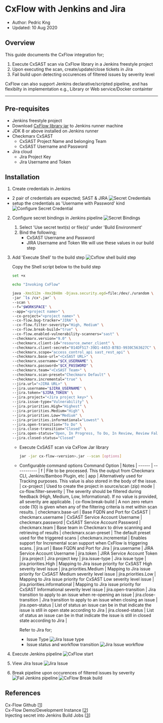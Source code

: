 # CxFlow with Jenkins and Jira

* Author:   Pedric Kng  
* Updated:  10 Aug 2020

## Overview
This guide documents the CxFlow integration for;
1. Execute CxSAST scan via CxFlow library in a Jenkins freestyle project
2. Upon executing the scan, create/update/close tickets in Jira
3. Fail build upon detecting occurences of filtered issues by severity level

CxFlow can also support Jenkins declarative/scripted pipeline, and has flexibilty in implementation e.g., Library or Web service/Docker containter

***

## Pre-requisites
- Jenkins freestyle project
- Download [CxFlow library jar](https://github.com/checkmarx-ltd/cx-flow/releases/latest) to Jenkins runner machine
- JDK 8 or above installed on Jenkins runner
- Checkmarx CxSAST
  - CxSAST Project Name and belonging Team
  - CxSAST Username and Password
- Jira cloud
  - Jira Project Key
  - Jira Username and Token
  
## Installation
1. Create credentials in Jenkins
  - 2 pair of credentials are expected; SAST & JIRA
  ![Secret Credentials](assets/Jenkins_Secret_CxSAST&Jira.png)
  - setup the credentials as 'Username with Password' kind
  ![Configure Secret Credential](assets/Jenkins_SecretCred.png)

2. Configure secret bindings in Jenkins pipeline
   ![Secret Bindings](assets/Jenkins_SecretBindings.png)
   1. Select 'Use secret text(s) or file(s)' under 'Build Environment'
   2. Bind the following;
      - CxSAST Username and Password
      - JIRA Username and Token
      We will use these values in our build step
  
3. Add 'Execute Shell' to the build step
   ![Cxflow shell build step](assets/Jenkins_Pipeline_Shell.png)

   Copy the Shell script below to the build step
    ``` bash
    set +x

    echo "Invoking CxFlow"

    java -Xms512m -Xmx2048m -Djava.security.egd=file:/dev/./urandom \
    -jar `ls /cx*.jar` \
    --scan \
    --f="$WORKSPACE" \
    --app="<project name>" \
    --cx-project="<project name>" \
    --cx-flow.bug-tracker="JIRA" \
    --cx-flow.filter-severity="High, Medium" \
    --cx-flow.break-build="true" \
    --cx-flow.enabled-vulnerability-scanners="sast" \
    --checkmarx.version="9.0" \
    --checkmarx.client-id="resource_owner_client" \
    --checkmarx.client-secret="014DF517-39D1-4453-B7B3-9930C563627C" \
    --checkmarx.scope="access_control_api sast_rest_api" \
    --checkmarx.base-url="<CxSAST URL>" \
    --checkmarx.username="$CX_USERNAME" \
    --checkmarx.password="$CX_PASSWORD" \
    --checkmarx.team="<CxSAST Team>" \
    --checkmarx.scan-preset="Checkmarx Default" \
    --checkmarx.incremental="true" \
    --jira.url="<JIRA URL>" \
    --jira.username="$JIRA_USERNAME" \
    --jira.token="$JIRA_TOKEN" \
    --jira.project="<Jira project key>" \
    --jira.issue-type="Vulnerability" \
    --jira.priorities.High="Highest" \
    --jira.priorities.Medium="High" \
    --jira.priorities.Low="Medium" \
    --jira.priorities.informational="Lowest" \
    --jira.open-transition="To Do" \
    --jira.close-transition="Closed" \
    --jira.open-status="Open, In Progress, To Do, In Review, Review False Postive" \
    --jira.closed-status="Closed"
    ```

    - Execute CxSAST scan via CxFlow Jar library
      ```bash
      jar -jar cx-flow-<version>.jar --scan [options]
      ```
    
    - Configurable command options
      Command Option | Notes |
      ------ | ----------- |
      f | File to be processed.  This the output from Checkmarx CLI, Jenkins/Bamboo Plugin, etc |
      app | Alternatively used for Tracking purposes.  This value is also stored in the body of the issue. |
      cx-project | Used to create the project in source/scan (zip) mode |
      cx-flow.filter-severity | The severity should be filtered during feedback (High, Medium, Low, Informational).  If no value is provided, all severity are applicable. |
      cx-flow.break-build | A non zero return code (10) is given when any of the filtering criteria is met within scan results. |
      checkmarx.base-url | Base FQDN and Port for CxSAST |
      checkmarx.username | CxSAST Service Account Username |
      checkmarx.password | CxSAST Service Account Password |
      checkmarx.team | Base team in Checkmarx to drive scanning and retrieving of results |
      checkmarx.scan-preset | The default preset used for the triggered scans |
      checkmarx.incremental | Enables support for Incremental scan support when CxFlow is triggering scans. |
      jira.url | Base FQDN and Port for Jira |
      jira.username | JIRA Service Account Username |
      jira.token | JIRA Service Account Token |
      jira.project | Jira project key |
      jira.issue-type | Jira issue type |
      jira.priorities.High | Mapping to Jira issue priority for CxSAST High severity level issue |
      jira.priorities.Medium | Mapping to Jira issue priority for CxSAST Medium severity level issue |
      jira.priorities.Low | Mapping to Jira issue priority for CxSAST Low severity level issue |
      jira.priorities.informational | Mapping to Jira issue priority for CxSAST Informational severity level issue |
      jira.open-transition | Jira transition to apply to an issue when re-opening an issue |
      jira.close-transition | Jira transition to apply to an issue when closing an issue |
      jira.open-status | List of status an issue can be in that indicate the issue is still in open state according to Jira |
      jira.closed-status | List of status an issue can be in that indicate the issue is still in closed state according to Jira |

      Refer to Jira for;
      - Issue Type
        ![Jira Issue type](assets/Jira_IssueType.png)
      - Issue status and workflow transition
        ![Jira Issue workflow](assets/Jira_Workflow.png)

4. Execute Jenkins pipeline
   ![CxFlow start](assets/Jenkins_Pipeline_Cxflow.png)
  
5. View Jira Issue
   ![Jira Issue](assets/Jira_Ticket.png)
  
6. Break pipeline upon occurences of filtered issues by severity
   ![Fail Jenkins pipeline](assets/Jenkins_Pipeline_Start.png)
   ![CxFlow Break build](assets/Jenkins_ConsoleOutput.png)

## References
Cx-Flow Github [[1]]  
Cx-Flow Demo/Development Instance [[2]]  
Injecting secret into Jenkins Build Jobs [[3]]  

[1]: https://github.com/checkmarx-ltd/cx-flow "Cx-Flow Github"  
[2]: https://github.com/checkmarx-ts/CxUtils/tree/master/CxFlowDemoInstance "Cx-Flow Demo/Development Instance"
[3]: https://support.cloudbees.com/hc/en-us/articles/203802500-Injecting-Secrets-into-Jenkins-Build-Jobs "Injecting secret into Jenkins Build Jobs"
